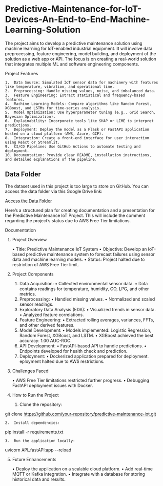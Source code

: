 # Predictive-Maintenance-for-IoT-Devices-An-End-to-End-Machine-Learning-Solution
The project aims to develop a predictive maintenance solution using machine learning for IoT-enabled industrial equipment. It will involve data preprocessing, feature engineering, model building, and deployment of the solution as a web app or API. The focus is on creating a real-world solution that integrates multiple ML and software engineering components.

Project Features

	1.	Data Source: Simulated IoT sensor data for machinery with features like temperature, vibration, and operational time.
	2.	Preprocessing: Handle missing values, noise, and imbalanced data.
	3.	Feature Engineering: Extract statistical and frequency-based features.
	4.	Machine Learning Models: Compare algorithms like Random Forest, XGBoost, and LSTMs for time-series analysis.
	5.	Model Optimization: Use hyperparameter tuning (e.g., Grid Search, Bayesian Optimization).
	6.	Explainability: Incorporate tools like SHAP or LIME to interpret predictions.
	7.	Deployment: Deploy the model as a Flask or FastAPI application hosted on a cloud platform (AWS, Azure, GCP).
	8.	Integration: Create a front-end interface for user interaction using React or Streamlit.
	9.	CI/CD Pipeline: Use GitHub Actions to automate testing and deployment.
	10.	Documentation: Provide clear README, installation instructions, and detailed explanations of the pipeline.

## Data Folder

The dataset used in this project is too large to store on GitHub. You can access the data folder via this Google Drive link:

[Access the Data Folder](https://drive.google.com/drive/u/1/folders/11r56m8K_hHvf268HRlbAln1ygg5OAqjW)

Here’s a structured plan for creating documentation and a presentation for the Predictive Maintenance IoT Project. This will include the comment regarding the project’s status due to AWS Free Tier limitations.

Documentation

1. Project Overview

	•	Title: Predictive Maintenance IoT System
	•	Objective: Develop an IoT-based predictive maintenance system to forecast failures using sensor data and machine learning models.
	•	Status: Project halted due to restriction of AWS Free Tier limit.

2. Project Components

	1. Data Acquisition:
	• Collected environmental sensor data.
	• Data contains readings for temperature, humidity, CO, LPG, and other metrics.
	2. Preprocessing:
	• Handled missing values.
	• Normalized and scaled sensor readings.
	3. Exploratory Data Analysis (EDA):
	• Visualized trends in sensor data.
	• Analyzed feature correlations.
	4. Feature Engineering:
	• Extracted rolling averages, variances, FFTs, and other derived features.
	5. Model Development:
	• Models implemented: Logistic Regression, Random Forest, XGBoost, and LSTM.
	• XGBoost achieved the best accuracy: 1.00 AUC-ROC.
	6. API Development:
	• FastAPI-based API to handle predictions.
	• Endpoints developed for health check and prediction.
	7. Deployment:
	• Dockerized application prepared for deployment.
	   eployment halted due to AWS restrictions.

3. Challenges Faced

	•	AWS Free Tier limitations restricted further progress.
	•	Debugging FastAPI deployment issues with Docker.

4. How to Run the Project

	1.	Clone the repository:

git clone https://github.com/your-repository/predictive-maintenance-iot.git


	2.	Install dependencies:

pip install -r requirements.txt


	3.	Run the application locally:

uvicorn API_fastAPI:app --reload



5. Future Enhancements

	•	Deploy the application on a scalable cloud platform.
	•	Add real-time MQTT or Kafka integration.
	•	Integrate with a database for storing historical data and results.
